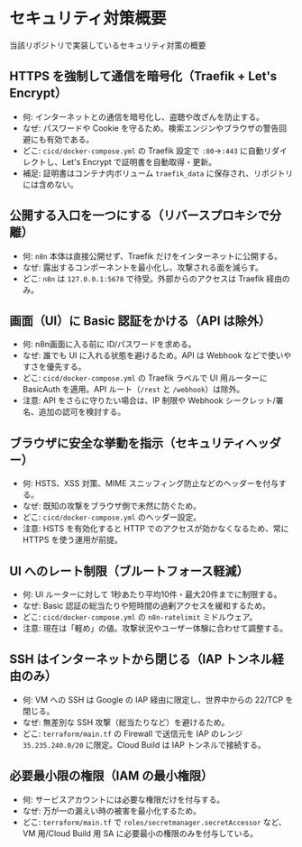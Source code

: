 # セキュリティ対策概要

当該リポジトリで実装しているセキュリティ対策の概要

## HTTPS を強制して通信を暗号化（Traefik + Let's Encrypt）
- 何: インターネットとの通信を暗号化し、盗聴や改ざんを防止する。
- なぜ: パスワードや Cookie を守るため。検索エンジンやブラウザの警告回避にも有効である。
- どこ: `cicd/docker-compose.yml` の Traefik 設定で `:80`→`:443` に自動リダイレクトし、Let's Encrypt で証明書を自動取得・更新。
- 補足: 証明書はコンテナ内ボリューム `traefik_data` に保存され、リポジトリには含めない。

## 公開する入口を一つにする（リバースプロキシで分離）
- 何: `n8n` 本体は直接公開せず、Traefik だけをインターネットに公開する。
- なぜ: 露出するコンポーネントを最小化し、攻撃される面を減らす。
- どこ: `n8n` は `127.0.0.1:5678` で待受。外部からのアクセスは Traefik 経由のみ。

## 画面（UI）に Basic 認証をかける（API は除外）
- 何: n8n画面に入る前に ID/パスワードを求める。
- なぜ: 誰でも UI に入れる状態を避けるため。API は Webhook などで使いやすさを優先する。
- どこ: `cicd/docker-compose.yml` の Traefik ラベルで UI 用ルーターに BasicAuth を適用。API ルート（`/rest` と `/webhook`）は除外。
- 注意: API をさらに守りたい場合は、IP 制限や Webhook シークレット/署名、追加の認可を検討する。

## ブラウザに安全な挙動を指示（セキュリティヘッダー）
- 何: HSTS、XSS 対策、MIME スニッフィング防止などのヘッダーを付与する。
- なぜ: 既知の攻撃をブラウザ側で未然に防ぐため。
- どこ: `cicd/docker-compose.yml` のヘッダー設定。
- 注意: HSTS を有効化すると HTTP でのアクセスが効かなくなるため、常に HTTPS を使う運用が前提。

## UI へのレート制限（ブルートフォース軽減）
- 何: UI ルーターに対して 1秒あたり平均10件・最大20件までに制限する。
- なぜ: Basic 認証の総当たりや短時間の過剰アクセスを緩和するため。
- どこ: `cicd/docker-compose.yml` の `n8n-ratelimit` ミドルウェア。
- 注意: 現在は「軽め」の値。攻撃状況やユーザー体験に合わせて調整する。

## SSH はインターネットから閉じる（IAP トンネル経由のみ）
- 何: VM への SSH は Google の IAP 経由に限定し、世界中からの 22/TCP を閉じる。
- なぜ: 無差別な SSH 攻撃（総当たりなど）を避けるため。
- どこ: `terraform/main.tf` の Firewall で送信元を IAP のレンジ `35.235.240.0/20` に限定。Cloud Build は IAP トンネルで接続する。

## 必要最小限の権限（IAM の最小権限）
- 何: サービスアカウントには必要な権限だけを付与する。
- なぜ: 万が一の漏えい時の被害を最小化するため。
- どこ: `terraform/main.tf` で `roles/secretmanager.secretAccessor` など、VM 用/Cloud Build 用 SA に必要最小の権限のみを付与している。